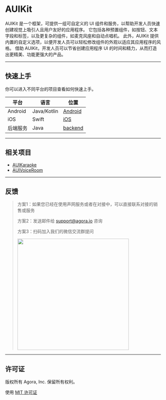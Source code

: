 # AUIKit

AUIKit 是一个框架，可提供一组可自定义的 UI 组件和服务，以帮助开发人员快速创建视觉上吸引人且用户友好的应用程序。 它包括各种预置组件，如按钮、文本字段和标签，以及更复杂的组件，如麦克风座和自动点唱机。 此外，AUIKit 提供内置的自定义选项，以便开发人员可以轻松修改组件的外观以适应其应用程序的风格。 借助 AUIKit，开发人员可以节省创建应用程序 UI 的时间和精力，从而打造出更精美、功能更强大的产品。

---
## 快速上手
你可以进入不同平台的项目查看如何快速上手。

| 平台     | 语言        | 位置               |
| -------- | ----------- | ------------------ |
| Android  | Java/Kotlin | [Android](Android) |
| iOS      | Swift       | [iOS](iOS)         |
| 后端服务 | Java        | [backend](backend) |

---
## 相关项目

- [AUIKaraoke](https://github.com/AgoraIO-Community/AUIKaraoke)
- [AUIVoiceRoom](https://github.com/AgoraIO-Community/AUIVoiceRoom)


---
## 反馈

> 方案1：如果您已经在使用声网服务或者在对接中，可以直接联系对接的销售或服务
> 
> 方案2：发送邮件给 [support@agora.io](mailto:support@agora.io) 咨询
> 
> 方案3：扫码加入我们的微信交流群提问
> 
> <img src="https://download.agora.io/demo/release/SDHY_QA.jpg" width="360" height="360">

---
## 许可证

版权所有 Agora, Inc. 保留所有权利。

使用 [MIT 许可证](/LICENSE)





